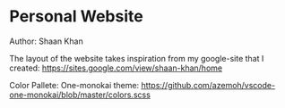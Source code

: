 # Personal Website

Author: Shaan Khan

The layout of the website takes inspiration from my google-site that I created:
https://sites.google.com/view/shaan-khan/home

Color Pallete: One-monokai theme:
https://github.com/azemoh/vscode-one-monokai/blob/master/colors.scss
